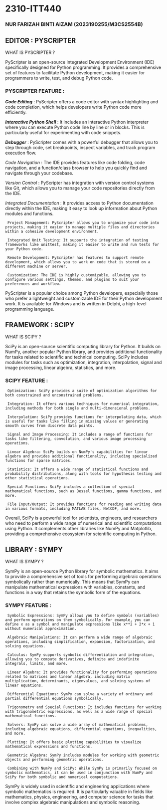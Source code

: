 # 2310-ITT440

### NUR FARIZAH BINTI AIZAM (2023190255/M3CS2554B)

## EDITOR : PYSCRIPTER

WHAT IS PYSCRIPTER ?

PyScripter is an open-source Integrated Development Environment (IDE) specifically designed for Python programming. It provides a comprehensive set of features to facilitate Python development, making it easier for programmers to write, test, and debug Python code.

### PYSCRIPTER FEATURE :

_**Code Editing**_ : PyScripter offers a code editor with syntax highlighting and code completion, which helps developers write Python code more efficiently.

_**Interactive Python Shell**_ : It includes an interactive Python interpreter where you can execute Python code line by line or in blocks. This is particularly useful for experimenting with code snippets.

_**Debugger**_ : PyScripter comes with a powerful debugger that allows you to step through code, set breakpoints, inspect variables, and track program execution flow.

_Code Navigation_ : The IDE provides features like code folding, code navigation, and a function/class browser to help you quickly find and navigate through your codebase.

_Version Control_ : PyScripter has integration with version control systems like Git, which allows you to manage your code repositories directly from the IDE.

_Integrated Documentation_ : It provides access to Python documentation directly within the IDE, making it easy to look up information about Python modules and functions.

     Project Management: PyScripter allows you to organize your code into projects, making it easier to manage multiple files and directories within a cohesive development environment.

     Integrated Unit Testing: It supports the integration of testing frameworks like unittest, making it easier to write and run tests for your Python code.

     Remote Development: PyScripter has features to support remote development, which allows you to work on code that is stored on a different machine or server.

     Customization: The IDE is highly customizable, allowing you to configure various settings, themes, and plugins to suit your preferences and workflow.

PyScripter is a popular choice among Python developers, especially those who prefer a lightweight and customizable IDE for their Python development work. It is available for Windows and is written in Delphi, a high-level programming language.

## FRAMEWORK : SCIPY

WHAT IS SCIPY ?

SciPy is an open-source scientific computing library for Python. It builds on NumPy, another popular Python library, and provides additional functionality for tasks related to scientific and technical computing. SciPy includes modules for tasks such as optimization, integration, interpolation, signal and image processing, linear algebra, statistics, and more.

### SCIPY FEATURE :

     Optimization: SciPy provides a suite of optimization algorithms for both constrained and unconstrained problems.

     Integration: It offers various techniques for numerical integration, including methods for both single and multi-dimensional problems.

     Interpolation: SciPy provides functions for interpolating data, which is useful for tasks like filling in missing values or generating smooth curves from discrete data points.

     Signal and Image Processing: It includes a range of functions for tasks like filtering, convolution, and various image processing operations.

     Linear Algebra: SciPy builds on NumPy's capabilities for linear algebra and provides additional functionality, including specialized functions for sparse matrices.

     Statistics: It offers a wide range of statistical functions and probability distributions, along with tools for hypothesis testing and other statistical operations.

     Special Functions: SciPy includes a collection of special mathematical functions, such as Bessel functions, gamma functions, and more.

     File Input/Output: It provides functions for reading and writing data in various formats, including MATLAB files, NetCDF, and more.

Overall, SciPy is a powerful tool for scientists, engineers, and researchers who need to perform a wide range of numerical and scientific computations using Python. It complements other libraries like NumPy and Matplotlib, providing a comprehensive ecosystem for scientific computing in Python.


## LIBRARY : SYMPY

WHAT IS SYMPY ?

SymPy is an open-source Python library for symbolic mathematics. It aims to provide a comprehensive set of tools for performing algebraic operations symbolically rather than numerically. This means that SymPy can manipulate mathematical expressions with variables, constants, and functions in a way that retains the symbolic form of the equations.

### SYMPY FEATURE :

     Symbolic Expressions: SymPy allows you to define symbols (variables) and perform operations on them symbolically. For example, you can define x as a symbol and manipulate expressions like x**2 + 2*x + 1 without numerical approximation.

     Algebraic Manipulations: It can perform a wide range of algebraic operations, including simplification, expansion, factorization, and solving equations.

     Calculus: SymPy supports symbolic differentiation and integration, allowing you to compute derivatives, definite and indefinite integrals, limits, and more.

     Linear Algebra: It provides functionality for performing operations related to matrices and linear algebra, including matrix multiplication, determinants, eigenvalues, and solving systems of linear equations.

     Differential Equations: SymPy can solve a variety of ordinary and partial differential equations symbolically.

     Trigonometry and Special Functions: It includes functions for working with trigonometric expressions, as well as a wide range of special mathematical functions.

     Solvers: SymPy can solve a wide array of mathematical problems, including algebraic equations, differential equations, inequalities, and more.

     Plotting: It offers basic plotting capabilities to visualize mathematical expressions and functions.

     Geometric Algebra: SymPy includes modules for working with geometric objects and performing geometric operations.

     Combining with NumPy and SciPy: While SymPy is primarily focused on symbolic mathematics, it can be used in conjunction with NumPy and SciPy for both symbolic and numerical computations.

SymPy is widely used in scientific and engineering applications where symbolic mathematics is required. It is particularly valuable in fields like mathematics, physics, engineering, and computer science for tasks that involve complex algebraic manipulations and symbolic reasoning.

